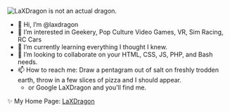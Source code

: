 ![LaXDragon is not an actual dragon.](https://media.codeweavers.com/pub/crossover/website/htmlimages/IMG_20200406_152204.jpg "LaXDragon")

- 👋 Hi, I’m @laxdragon
- 👀 I’m interested in Geekery, Pop Culture Video Games, VR, Sim Racing, RC Cars
- 🌱 I’m currently learning everything I thought I knew.
- 💞️ I’m looking to collaborate on your HTML, CSS, JS, PHP, and Bash needs.
- 📫 How to reach me: Draw a pentagram out of salt on freshly trodden earth, throw in a few slices of pizza and I should appear.
  - or Google LaXDragon and you'll find me.

✨ My Home Page: [LaXDragon](https://www.laxdragon.com)

